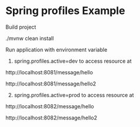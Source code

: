 # Spring profiles Example

Build project 

./mvnw clean install


Run application with environment variable 

1. spring.profiles.active=dev to access resource at 

http://localhost:8081/message/hello

http://localhost:8081/message/hello2


2. spring.profiles.active=prod to access resource at 

http://localhost:8082/message/hello

http://localhost:8082/message/hello2



